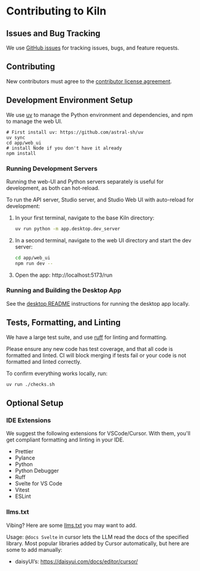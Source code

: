 # Contributing to Kiln

## Issues and Bug Tracking

We use [GitHub issues](https://github.com/Kiln-AI/Kiln/issues) for tracking issues, bugs, and feature requests.

## Contributing

New contributors must agree to the [contributor license agreement](CLA.md).

## Development Environment Setup

We use [uv](https://github.com/astral-sh/uv) to manage the Python environment and dependencies, and npm to manage the web UI.

```
# First install uv: https://github.com/astral-sh/uv
uv sync
cd app/web_ui
# install Node if you don't have it already
npm install
```

### Running Development Servers

Running the web-UI and Python servers separately is useful for development, as both can hot-reload.

To run the API server, Studio server, and Studio Web UI with auto-reload for development:

1. In your first terminal, navigate to the base Kiln directory:

   ```bash
   uv run python -m app.desktop.dev_server
   ```

2. In a second terminal, navigate to the web UI directory and start the dev server:

   ```bash
   cd app/web_ui
   npm run dev --
   ```

3. Open the app: http://localhost:5173/run

### Running and Building the Desktop App

See the [desktop README](app/desktop/README.md) instructions for running the desktop app locally.

## Tests, Formatting, and Linting

We have a large test suite, and use [ruff](https://github.com/astral-sh/ruff) for linting and formatting.

Please ensure any new code has test coverage, and that all code is formatted and linted. CI will block merging if tests fail or your code is not formatted and linted correctly.

To confirm everything works locally, run:

```bash
uv run ./checks.sh
```

## Optional Setup

### IDE Extensions

We suggest the following extensions for VSCode/Cursor. With them, you'll get compliant formatting and linting in your IDE.

- Prettier
- Pylance
- Python
- Python Debugger
- Ruff
- Svelte for VS Code
- Vitest
- ESLint

### llms.txt

Vibing? Here are some [llms.txt](https://llmstxt.org) you may want to add.

Usage: `@docs Svelte` in cursor lets the LLM read the docs of the specified library. Most popular libraries added by Cursor automatically, but here are some to add manually:

- daisyUI’s: https://daisyui.com/docs/editor/cursor/
